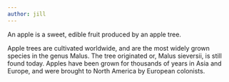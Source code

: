 ```yaml
--- 
author: jill 
---
```

An apple is a sweet, edible fruit produced by an apple tree.

Apple trees are cultivated worldwide, and are the most widely grown species in the genus Malus. The tree originated or, Malus sieversii, is still found today. Apples have been grown for thousands of years in Asia and Europe, and were brought to North America by European colonists.
